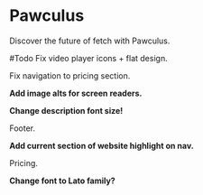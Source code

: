 # Pawculus
Discover the future of fetch with Pawculus.

#Todo
Fix video player icons + flat design.

Fix navigation to pricing section.

**Add image alts for screen readers.**

**Change description font size!**

Footer.

**Add current section of website highlight on nav.**

Pricing.

**Change font to Lato family?**

